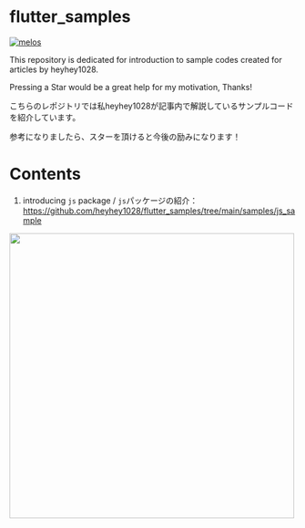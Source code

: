 # flutter_samples

[![melos](https://img.shields.io/badge/maintained%20with-melos-f700ff.svg?style=flat-square)](https://github.com/invertase/melos)

This repository is dedicated for introduction to sample codes created for articles by heyhey1028.

Pressing a Star would be a great help for my motivation, Thanks!

こちらのレポジトリでは私heyhey1028が記事内で解説しているサンプルコードを紹介しています。

参考になりましたら、スターを頂けると今後の励みになります！

# Contents

1. introducing `js` package / `js`パッケージの紹介：https://github.com/heyhey1028/flutter_samples/tree/main/samples/js_sample
<img width="500" src="https://user-images.githubusercontent.com/44666053/196833918-8d00d840-b687-4d22-ae6c-6192478b0373.gif">
